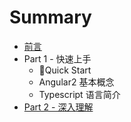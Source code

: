 # Summary

* [前言](README.md)
* Part 1 - 快速上手
   * Quick Start
   * Angular2 基本概念
   * Typescript 语言简介
* [Part 2 - 深入理解](part_1_-_kuai_su_shang_shou.md)

